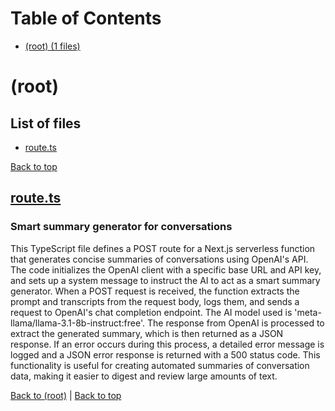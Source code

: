 # Table of Contents

- [(root) (1 files)](#root)
# (root)

## List of files

- [route.ts](#routets)

[Back to top](#table-of-contents)

## [route.ts](route.ts)

### Smart summary generator for conversations

This TypeScript file defines a POST route for a Next.js serverless function that generates concise summaries of conversations using OpenAI's API. The code initializes the OpenAI client with a specific base URL and API key, and sets up a system message to instruct the AI to act as a smart summary generator. When a POST request is received, the function extracts the prompt and transcripts from the request body, logs them, and sends a request to OpenAI's chat completion endpoint. The AI model used is 'meta-llama/llama-3.1-8b-instruct:free'. The response from OpenAI is processed to extract the generated summary, which is then returned as a JSON response. If an error occurs during this process, a detailed error message is logged and a JSON error response is returned with a 500 status code. This functionality is useful for creating automated summaries of conversation data, making it easier to digest and review large amounts of text.

[Back to (root)](#root) | [Back to top](#table-of-contents)


